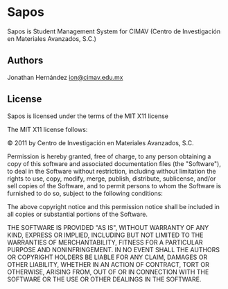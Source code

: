 Sapos
=====

Sapos is Student Management System for CIMAV (Centro de Investigaci&oacute;n en Materiales Avanzados, S.C.)


Authors
-------
Jonathan Hern&aacute;ndez <ion@cimav.edu.mx>


License
-------
Sapos is licensed under the terms of the MIT X11 license

The MIT X11 license follows:

&copy; 2011 by Centro de Investigaci&oacute;n en Materiales Avanzados, S.C.

Permission is hereby granted, free of charge, to any person obtaining a copy
of this software and associated documentation files (the "Software"), to deal
in the Software without restriction, including without limitation the rights
to use, copy, modify, merge, publish, distribute, sublicense, and/or sell
copies of the Software, and to permit persons to whom the Software is
furnished to do so, subject to the following conditions:

The above copyright notice and this permission notice shall be included in
all copies or substantial portions of the Software.

THE SOFTWARE IS PROVIDED "AS IS", WITHOUT WARRANTY OF ANY KIND, EXPRESS OR
IMPLIED, INCLUDING BUT NOT LIMITED TO THE WARRANTIES OF MERCHANTABILITY,
FITNESS FOR A PARTICULAR PURPOSE AND NONINFRINGEMENT. IN NO EVENT SHALL THE
AUTHORS OR COPYRIGHT HOLDERS BE LIABLE FOR ANY CLAIM, DAMAGES OR OTHER
LIABILITY, WHETHER IN AN ACTION OF CONTRACT, TORT OR OTHERWISE, ARISING FROM,
OUT OF OR IN CONNECTION WITH THE SOFTWARE OR THE USE OR OTHER DEALINGS IN
THE SOFTWARE.

